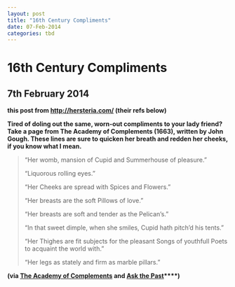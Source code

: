 ```yaml
---
layout: post
title: "16th Century Compliments"
date: 07-Feb-2014
categories: tbd
---
```


# 16th Century Compliments

## 7th February 2014

**this post from http://hersteria.com/ (their refs below)**

 

**Tired of doling out the same,   worn-out compliments to your lady friend? Take a page from **The Academy of Complements** (1663), written by John Gough. These lines are sure to quicken her breath and redden her cheeks, if you know what I mean.**

<blockquote>“Her womb, mansion of Cupid and Summerhouse of pleasure.”

“Liquorous rolling eyes.”

“Her Cheeks are spread with Spices and Flowers.”

“Her breasts are the soft Pillows of love.”

“Her breasts are soft and tender as the Pelican’s.”

“In that sweet dimple, when she smiles, Cupid hath pitch’d his tents.”

“Her Thighes are fit subjects for the pleasant Songs of youthfull Poets to acquaint the world with.”

“Her legs as stately and firm as marble pillars.”

 </blockquote>

**(via <a href="http://books.google.com/books?id=fE9XAAAAcAAJ&amp;dq=The%20Academy%20of%20Complements%20thighes&amp;pg=PA87#v=onepage&amp;q=The%20Academy%20of%20Complements%20thighes&amp;f=false">The Academy of Complements</a> and <a href="http://askthepast.blogspot.com/2013/10/how-to-compliment-lady-1663.html?spref=fb">Ask the Past</a>****)**
